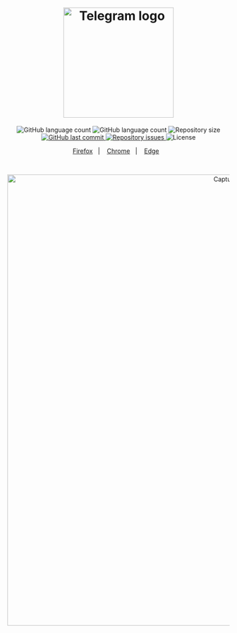 <h1 align="center">
    <img alt="Telegram logo" src="https://i.imgur.com/153MlIF.png" width="250px" />
</h1>

<p align="center">
  <img alt="GitHub language count" src="https://img.shields.io/amo/users/telegram-tema-escuro?color=blue">
    
  <img alt="GitHub language count" src="https://img.shields.io/amo/dw/telegram-tema-escuro?color=blue">

  <img alt="Repository size" src="https://img.shields.io/github/repo-size/johnendz/Firefox-Extension-Telegram-Dark?color=blue">
  
  <a href="https://github.com/johnendz/Firefox-Extension-Telegram-Dark/commits/master">
    <img alt="GitHub last commit" src="https://img.shields.io/github/last-commit/johnendz/Firefox-Extension-Telegram-Dark?color=blue">
  </a>

  <a href="https://github.com/johnendz/Firefox-Extension-Telegram-Dark/issues">
    <img alt="Repository issues" src="https://img.shields.io/github/issues/johnendz/Firefox-Extension-Telegram-Dark?color=blue">
  </a>

  <img alt="License" src="https://img.shields.io/badge/license-MIT-blue">
</p>

<p align="center">
  <a href="https://addons.mozilla.org/pt-BR/firefox/addon/telegram-tema-escuro">Firefox</a>&nbsp;&nbsp;&nbsp;|&nbsp;&nbsp;&nbsp;
  <a href="https://chrome.google.com/webstore/detail/telegram-dark-tema-escuro/pfakhckifhahebebakhhgifangdaiaen">Chrome</a>&nbsp;&nbsp;&nbsp;|&nbsp;&nbsp;&nbsp;
  <a href="https://microsoftedge.microsoft.com/addons/detail/cadgejklleialgkpdbanklbcgaehijkn">Edge</a>&nbsp;&nbsp;&nbsp;
</p>

<br>

<p align="center">
  <img alt="Captura de Tela" width="1024" src="https://addons.cdn.mozilla.net/user-media/previews/full/232/232330.png?modified=1581611548">
</p>
